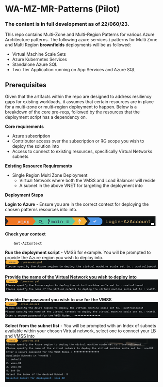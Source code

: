 # WA-MZ-MR-Patterns (Pilot)


### The content is in full development as of 22/060/23. 

This repo contains Multi-Zone and Multi-Region Patterns for various Azure Architecture patterns. The following azure services / patterns for Multi Zone and Multi Region **brownfields** deployments will be as followed:

- Virtual Machine Scale Sets
- Azure Kubernetes Services
- Standalone Azure SQL
- Two Tier Application running on App Services and Azure SQL


## Prerequisites

Given that the artifacts within the repo are designed to address resiliency gaps for existing workloads, it assumes that certain resources are in place for a multi-zone or multi-region deployment to happen. Below is a breakdown of the core pre-reqs, followed by the resources that the deployment script has a dependency on.

**Core requirements**
- Azure subscription
- Contributor access over the subscription or RG scope you wish to deploy the solution into
- Access to connect to existing resources, specifically Virtual Networks subnets.

**Existing Resource Requirements**

- Single Region Multi Zone Deployment
    - Virtual Network where both the VMSS and Load Balancer will reside
    - A subnet in the above VNET for targeting the deployment into

**Deployment Steps**

**Login to Azure** - Ensure you are in the correct context for deploying the chosen patterns resources into into.

![alt-text](docs/images/login.png)

**Check your context**

```text
    Get-AzContext
```

**Run the deployment script** - VMSS for example. You will be prompted to provide the Azure region you wish to deploy into.
![alt-text](docs/images/runandlocation.png)

**Provide the name of the Virtual Network you wish to deploy into**
![alt-text](docs/images/vnet.png)

**Provide the password you wish to use for the VMSS**
![alt-text](docs/images/vmss-pw.png)

**Select from the subnet list**  - You will be prompted with an Index of subnets available within your chosen Virtual network, select one to connect your LB and VMSS into
![alt-text](docs/images/selectedsubnet.png)